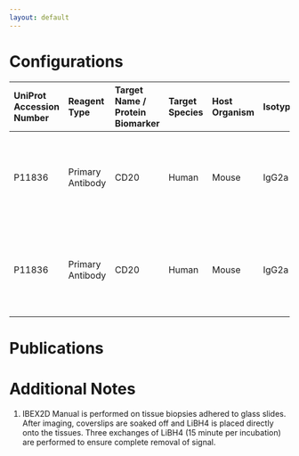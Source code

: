 ```yaml
---
layout: default
---
```


# Configurations

| UniProt Accession Number   | Reagent Type     | Target Name / Protein Biomarker   | Target Species   | Host Organism   | Isotype   | Clonality   | Vendor                   | Catalog Number   | Conjugate   | RRID        | Availability   | Method        | Tissue Preservation   | Target Tissue   | Tissue State              | Detergent         | Antigen Retrieval Conditions                                       | Dye Inactivation Conditions                                      | Recommend   | Agree               | Disagree   | Contributor         | Notes       |
|:---------------------------|:-----------------|:----------------------------------|:-----------------|:----------------|:----------|:------------|:-------------------------|:-----------------|:------------|:------------|:---------------|:--------------|:----------------------|:----------------|:--------------------------|:------------------|:-------------------------------------------------------------------|:-----------------------------------------------------------------|:------------|:--------------------|:-----------|:--------------------|:------------|
| P11836                     | Primary Antibody | CD20                              | Human            | Mouse           | IgG2a     | L26         | Thermo Fisher Scientific | 50-0202-82       | eF660       | AB_11150959 | Stock          | IBEX2D Manual | FFPE                  | Lymph Node      | Metastatic Ovarian Cancer | 0.3% Triton-X-100 | pH 9.5 for 15 minutes in a pressure cooker (Borg Decloaker BD1000) | 1 mg/ml LiBH4 15 minutes (3 exchanges for a total of 45 minutes) | Yes         | [0000-0001-9561-4256](https://orcid.org/0000-0001-9561-4256) | NA         | [0000-0001-9561-4256](https://orcid.org/0000-0001-9561-4256) | [1](#notes) |
| P11836                     | Primary Antibody | CD20                              | Human            | Mouse           | IgG2a     | L26         | Thermo Fisher Scientific | 50-0202-82       | eF660       | AB_11150959 | Stock          | IBEX2D Manual | FFPE                  | Tonsil          | Metastatic Ovarian Cancer | 0.3% Triton-X-100 | pH 9.5 for 15 minutes in a pressure cooker (Borg Decloaker BD1000) | 1 mg/ml LiBH4 15 minutes (3 exchanges for a total of 45 minutes) | Yes         | [0000-0001-9561-4256](https://orcid.org/0000-0001-9561-4256) | NA         | [0000-0001-9561-4256](https://orcid.org/0000-0001-9561-4256) | [1](#notes) |

# Publications



# Additional Notes

<a name="notes"></a>
1. IBEX2D Manual is performed on tissue biopsies adhered to glass slides. After imaging, coverslips are soaked off and LiBH4 is placed directly onto the tissues. Three exchanges of LiBH4 (15 minute per incubation) are performed to ensure complete removal of signal.
